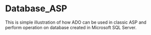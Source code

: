 # Database_ASP
This is simple illustration of how ADO can be used in classic ASP and perform operation on database created in Microsoft SQL Server. 
